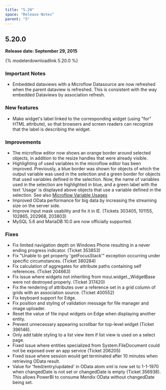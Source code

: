 ```yaml
---
title: "5.20"
space: "Release Notes"
parent: "5"
---
```


## 5.20.0

**Release date: September 29, 2015**

{% modelerdownloadlink 5.20.0 %}

### Important Notes

*   Embedded dataviews with a Microflow Datasource are now refreshed when the parent dataview is refreshed. This is consistent with the way embedded Dataviews by association refresh.

### New features

*   Make widget's label linked to the corresponding widget (using "for" HTML attribute), so that browsers and screen readers can recognize that the label is describing the widget.

### Improvements

*   The microflow editor now shows an orange border around selected objects, in addition to the resize handles that were already visible.
*   Highlighting of used variables in the microflow editor has been improved. Previously, a blue border was shown for objects of which the output variable was used in the selection and a green border for objects that used variables defined in the selection. Now, the name of variables used in the selection are highlighted in blue, and a green label with the text 'Usage' is displayed above objects that use a variable defined in the selection. See also [Microflow Variable Usages](/refguide5/microflows#variable-usages)
*   Improved OData performance for big data by increasing the streaming size on the server side.
*   Improve input mask usability and fix it in IE. (Tickets 303405, 101155, 102865, 202968, 203803)
*   MySQL 5.6 and MariaDB 10.0 are now officially supported.

### Fixes

*   Fix limited navigation depth on Windows Phone resulting in a never ending progress indicator. (Ticket 353853)
*   Fix "Unable to get property 'getFocusStack'" exception occurring under specific circumstances. (Ticket 380284)
*   Fix calculation of aggregates for attribute paths containing self references. (Ticket 204663)
*   Fix issue where widgets not inheriting from mxui.widget._WidgetBase were not destroyed properly. (Ticket 317420)
*   Fix the rendering of attributes over a reference set in a grid column of grids with an association source. (Ticket 400552)
*   Fix keyboard support for Edge.
*   Fix position and styling of validation message for file manager and image uploader.
*   Reset the value of file input widgets on Edge when displaying another entity.
*   Prevent unnecessary appearing scrollbar for top-level widget (Ticket 396146).
*   Only add table styling to a list view item if list view is used on a select page.
*   Fixed issue where entities specialized from System.FileDocument could not be exposed over an app service (Ticket 206205)
*   Fixed issue where session would get terminated after 10 minutes when retrieving OData result.
*   Value for 'feed/entry/updated' in OData atom xml is now set to 1-1-1970 when changedDate is not set or changedDate is empty (Ticket 356938). This allows PowerBI to consume Mendix OData without changedDate being set.
